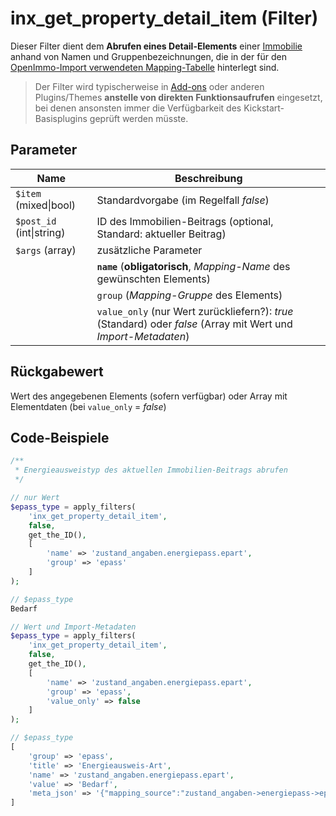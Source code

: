 # inx_get_property_detail_item (Filter)

Dieser Filter dient dem **Abrufen eines Detail-Elements** einer [Immobilie](/beitragsarten-taxonomien) anhand von Namen und Gruppenbezeichnungen, die in der für den [OpenImmo-Import verwendeten Mapping-Tabelle](/schnellstart/import) hinterlegt sind.

> Der Filter wird typischerweise in [Add-ons](/add-ons) oder anderen Plugins/Themes **anstelle von direkten Funktionsaufrufen** eingesetzt, bei denen ansonsten immer die Verfügbarkeit des Kickstart-Basisplugins geprüft werden müsste.

## Parameter

| Name | Beschreibung |
| ---- | ------------ |
| `$item` (mixed\|bool) | Standardvorgabe (im Regelfall *false*) |
| `$post_id` (int\|string) | ID des Immobilien-Beitrags (optional, Standard: aktueller Beitrag) |
| `$args` (array) | zusätzliche Parameter |
| | **`name`** (**obligatorisch**, *Mapping-Name* des gewünschten Elements) |
| | `group` (*Mapping-Gruppe* des Elements) |
| | `value_only` (nur Wert zurückliefern?): *true* (Standard) oder *false* (Array mit Wert und *Import-Metadaten*) |

## Rückgabewert

Wert des angegebenen Elements (sofern verfügbar) oder Array mit Elementdaten (bei `value_only` = *false*)

## Code-Beispiele

```php
/**
 * Energieausweistyp des aktuellen Immobilien-Beitrags abrufen
 */

// nur Wert
$epass_type = apply_filters(
	'inx_get_property_detail_item',
	false,
	get_the_ID(),
	[
		'name' => 'zustand_angaben.energiepass.epart',
		'group' => 'epass'
	]
);

// $epass_type
Bedarf

// Wert und Import-Metadaten
$epass_type = apply_filters(
	'inx_get_property_detail_item',
	false,
	get_the_ID(),
	[
		'name' => 'zustand_angaben.energiepass.epart',
		'group' => 'epass',
		'value_only' => false
	]
);

// $epass_type
[
	'group' => 'epass',
	'title' => 'Energieausweis-Art',
	'name' => 'zustand_angaben.energiepass.epart',
	'value' => 'Bedarf',
	'meta_json' => '{"mapping_source":"zustand_angaben->energiepass->epart","value_before_filter":"BEDARF"}'
]
```